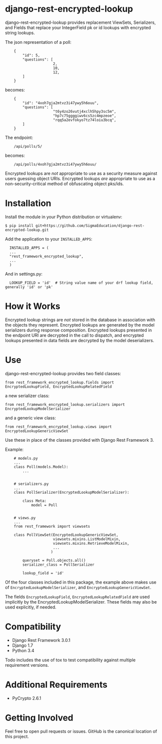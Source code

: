 django-rest-encrypted-lookup
=============

django-rest-encrypted-lookup provides replacement ViewSets, Serializers, and Fields that replace your IntegerField pk or id lookups with encrypted string lookups.

The json representation of a poll:
```
    {
        "id": 5,
        "questions": [
                      2,
                      10,
                      12,
        ]
    }
```
becomes:
```
    {
        "id": "4xoh7gja2mtvz3i47ywy5h6ouu",
        "questions": [
                      "t6y4zo26vutj4xclh5hpy3sc5m",
                      "hp7c75ggggiwv6cs5zc4mpzeoe",
                      "rqq5a2evfokyo7tz74loiu3bcq",
        ]
    }
```

The endpoint:

```
    /api/polls/5/
```
becomes:
```
    /api/polls/4xoh7gja2mtvz3i47ywy5h6ouu/
```

Encrypted lookups are *not* appropriate to use as a security measure against users guessing object URIs. Encrypted
lookups *are* appropriate to use as a non-security-critical method of obfuscating object pks/ids.


Installation
===============

Install the module in your Python distribution or virtualenv:

    $ pip install git+https://github.com/SigmaEducation/django-rest-encrypted-lookup.git

Add the application to your `INSTALLED_APPS`:

```
  INSTALLED_APPS = (
  ...
  "rest_framework_encrypted_lookup",
  ...
  )
```

And in settings.py:

```
  LOOKUP_FIELD = 'id'  # String value name of your drf lookup field, generally 'id' or 'pk'
```

How it Works
============

Encrypted lookup strings are *not* stored in the database in association with the objects they represent. Encrypted
lookups are generated by the model serializers during response composition. Encrypted lookups presented in the endpoint
URI are decrypted in the call to dispatch, and encrypted lookups presented in data fields are decrypted by the model
deserializers.

Use
===

django-rest-encrypted-lookup provides two field classes:

    from rest_framework_encrypted_lookup.fields import EncryptedLookupField, EncryptedLookupRelatedField
    
a new serializer class:

    from rest_framework_encrypted_lookup.serializers import EncryptedLookupModelSerializer
    
and a generic view class:

    from rest_framework_encrypted_lookup.views import EncryptedLookupGenericViewSet
    
Use these in place of the classes provided with Django Rest Framework 3.
    
Example:

``` 
    # models.py
    ...
    class Poll(models.Model):
        ...
        
        
    # serializers.py
    ...
    class PollSerializer(EncryptedLookupModelSerializer):

        class Meta:
            model = Poll
            
            
    # views.py
    ...
    from rest_framework import viewsets
    
    class PollViewSet(EncryptedLookupGenericViewSet,
                      viewsets.mixins.ListModelMixin,
                      viewsets.mixins.RetrieveModelMixin,
                      ...
                     )
        
        queryset = Poll.objects.all()
        serializer_class = PollSerializer
        
        lookup_field = 'id'
```

Of the four classes included in this package, the example above makes use of `EncryptedLookupModelSerializer`, and 
`EncryptedLookupGenericViewSet`.

The fields `EncryptedLookupField`, `EncryptedLookupRelatedField` are used implicitly
by the EncryptedLookupModelSerializer. These fields may also be used explicitly, if needed.

Compatibility
=============

* Django Rest Framework 3.0.1
* Django 1.7
* Python 3.4

Todo includes the use of tox to test compatibility against multiple requirement versions.

Additional Requirements
=======================

* PyCrypto 2.6.1


Getting Involved
================

Feel free to open pull requests or issues. GitHub is the canonical location of this project.
